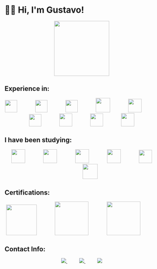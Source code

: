 # 👨‍💼 Hi, I'm Gustavo!



<p align="center">
  <img align="center" height="180" src="https://github-readme-stats.vercel.app/api/top-langs/?username=guftrindade&layout=compact&theme=default)](https://github.com/anuraghazra/github-readme-stats" />  
</p>

## Experience in:
<p align="center">
    <img height="40" src="https://github.com/guftrindade/guftrindade/assets/67704261/f593ff66-2fb4-4b89-b9e1-a04e8a80c36a">
    &nbsp;&nbsp;&nbsp;&nbsp;&nbsp;&nbsp;&nbsp;&nbsp;&nbsp;&nbsp;&nbsp;&nbsp;&nbsp;
    <img height="40" src="https://user-images.githubusercontent.com/67704261/216823155-d9beb49a-d348-4cd6-bc0e-13abd3e6dcee.png">
    &nbsp;&nbsp;&nbsp;&nbsp;&nbsp;&nbsp;&nbsp;&nbsp;&nbsp;&nbsp;&nbsp;&nbsp;&nbsp;
    <img height="40" src="https://user-images.githubusercontent.com/67704261/216822972-9e815a16-5f2c-4c20-b378-0367affde7e1.png">
    &nbsp;&nbsp;&nbsp;&nbsp;&nbsp;&nbsp;&nbsp;&nbsp;&nbsp;&nbsp;&nbsp;&nbsp;&nbsp;
    <img height="47" src="https://github.com/guftrindade/guftrindade/assets/67704261/0e5ae34e-94eb-468f-b52b-97d2b2e7d9bb">
    &nbsp;&nbsp;&nbsp;&nbsp;&nbsp;&nbsp;&nbsp;&nbsp;&nbsp;&nbsp;&nbsp;&nbsp;&nbsp;
    <img height="44" src="https://github.com/guftrindade/guftrindade/assets/67704261/08777b44-3f8f-4fe1-a5f6-221b1f34b969">
    &nbsp;&nbsp;&nbsp;&nbsp;&nbsp;&nbsp;&nbsp;&nbsp;&nbsp;&nbsp;&nbsp;&nbsp;&nbsp;
  <img height="40" src="https://github.com/guftrindade/guftrindade/assets/67704261/f423bbc0-aabd-4d27-926a-9e6584c74682">
     &nbsp;&nbsp;&nbsp;&nbsp;&nbsp;&nbsp;&nbsp;&nbsp;&nbsp;&nbsp;&nbsp;&nbsp;&nbsp;
    <img height="42" src="https://github.com/guftrindade/guftrindade/assets/67704261/44b38bca-8c63-4341-8730-e8cbadee4135">
    &nbsp;&nbsp;&nbsp;&nbsp;&nbsp;&nbsp;&nbsp;&nbsp;&nbsp;&nbsp;&nbsp;&nbsp;&nbsp;
    <img height="42" src="https://github.com/guftrindade/guftrindade/assets/67704261/dc114408-12d6-4a03-a3cf-df3b8873e222">
  &nbsp;&nbsp;&nbsp;&nbsp;&nbsp;&nbsp;&nbsp;&nbsp;&nbsp;&nbsp;&nbsp;&nbsp;&nbsp;
    <img height="43" src="https://github.com/guftrindade/guftrindade/assets/67704261/f654e4b2-f7f0-4ede-b7e2-0af6122e1637">
</p>


## I have been studying:
<p align="center">
    <img height="45" src="https://github.com/guftrindade/guftrindade/assets/67704261/516bf1e2-baee-446d-9cf5-153e61ace2d8">
    &nbsp;&nbsp;&nbsp;&nbsp;&nbsp;&nbsp;&nbsp;&nbsp;&nbsp;&nbsp;&nbsp;&nbsp;&nbsp;
  <img height="45" src="https://github.com/guftrindade/guftrindade/assets/67704261/1f02593f-a383-4efa-86a2-9ae4d186f579">
    &nbsp;&nbsp;&nbsp;&nbsp;&nbsp;&nbsp;&nbsp;&nbsp;&nbsp;&nbsp;&nbsp;&nbsp;&nbsp;
  <img height="45" src="https://github.com/guftrindade/guftrindade/assets/67704261/cba84465-4334-4641-9810-2e40f80c9e9f">
     &nbsp;&nbsp;&nbsp;&nbsp;&nbsp;&nbsp;&nbsp;&nbsp;&nbsp;&nbsp;&nbsp;&nbsp;&nbsp;
    <img height="45" src="https://github.com/guftrindade/guftrindade/assets/67704261/b467b6f8-5def-49b5-8f84-40f3d52e2bdb">
    &nbsp;&nbsp;&nbsp;&nbsp;&nbsp;&nbsp;&nbsp;&nbsp;&nbsp;&nbsp;&nbsp;&nbsp;&nbsp;
    <img height="43" src="https://github.com/guftrindade/guftrindade/assets/67704261/e0ffde31-cd73-4599-b9ed-50aeb9d00472">
  &nbsp;&nbsp;&nbsp;&nbsp;&nbsp;&nbsp;&nbsp;&nbsp;&nbsp;&nbsp;&nbsp;&nbsp;&nbsp;
    <img height="49" src="https://github.com/guftrindade/guftrindade/assets/67704261/47618655-24c3-4815-b546-849e2f489699">
</p>

## Certifications:
<p align="center">
    <img height="100" src="https://user-images.githubusercontent.com/67704261/216822600-baafafe9-27c4-4ab6-b528-2d8a512bc740.png">
    &nbsp;&nbsp;&nbsp;&nbsp;&nbsp;&nbsp;&nbsp;&nbsp;&nbsp;&nbsp;&nbsp;&nbsp;&nbsp;
    <img height="110" src="https://github.com/guftrindade/guftrindade/assets/67704261/4633c53a-e18c-441b-b486-89b3932cb3c5">
     &nbsp;&nbsp;&nbsp;&nbsp;&nbsp;&nbsp;&nbsp;&nbsp;&nbsp;&nbsp;&nbsp;&nbsp;&nbsp;
  <img height="110" src="https://github.com/guftrindade/guftrindade/assets/67704261/e888c130-767f-42b9-bb2d-525e2009de30">
     &nbsp;&nbsp;&nbsp;&nbsp;&nbsp;&nbsp;&nbsp;&nbsp;&nbsp;&nbsp;&nbsp;&nbsp;&nbsp;

</p>

## Contact Info:

<p align="center">
    <a href="https://github.com/guftrindade">
        <img  src="https://img.shields.io/badge/github-%23100000.svg?&style=for-the-badge&logo=github&logoColor=white&link=mailto:https://github.com/guftrindade">
    </a>
    &nbsp;&nbsp;&nbsp;&nbsp;&nbsp;&nbsp;&nbsp;&nbsp;&nbsp;
    <a href="mailto:gustavoferreiratrindade@gmail.com">
        <img src="https://img.shields.io/badge/gmail-D14836?&style=for-the-badge&logo=gmail&logoColor=white&link=mailto:gustavoferreiratrindade@gmail.com">
    </a>
    &nbsp;&nbsp;&nbsp;&nbsp;&nbsp;&nbsp;&nbsp;&nbsp;&nbsp;
    <a href="https://www.linkedin.com/in/gustavoftrindade/">
        <img src="https://img.shields.io/badge/linkedin-%230077B5.svg?&style=for-the-badge&logo=linkedin&logoColor=white&link=mailto:https://www.linkedin.com/in/gustavoftrindade/">
    </a>
</p>
